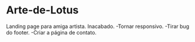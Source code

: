 # Arte-de-Lotus
Landing page para amiga artista.
Inacabado.
-Tornar responsivo.
-Tirar bug do footer.
-Criar a página de contato.
